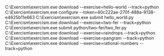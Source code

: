 C:\Exercism\exercism.exe download --exercise=hello-world --track=python
C:\Exercism\exercism.exe configure --token=40c222ae-270f-488a-9138-e4625b11e663
C:\Exercism\exercism.exe submit hello_world.py
C:\Exercism\exercism.exe download --exercise=two-fer --track=python
C:\Exercism\exercism.exe submit  python/two-fer/two_fer.py
C:\Exercism\exercism.exe download --exercise=raindrops --track=python
C:\Exercism\exercism.exe download --exercise=pangram --track=python
C:\Exercism\exercism.exe download --exercise=rational-numbers --track=python